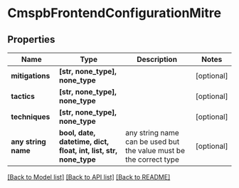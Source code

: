 # CmspbFrontendConfigurationMitre


## Properties
Name | Type | Description | Notes
------------ | ------------- | ------------- | -------------
**mitigations** | **[str, none_type], none_type** |  | [optional] 
**tactics** | **[str, none_type], none_type** |  | [optional] 
**techniques** | **[str, none_type], none_type** |  | [optional] 
**any string name** | **bool, date, datetime, dict, float, int, list, str, none_type** | any string name can be used but the value must be the correct type | [optional]

[[Back to Model list]](../README.md#documentation-for-models) [[Back to API list]](../README.md#documentation-for-api-endpoints) [[Back to README]](../README.md)


